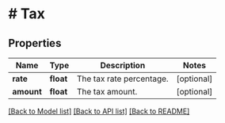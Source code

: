 # # Tax

## Properties

Name | Type | Description | Notes
------------ | ------------- | ------------- | -------------
**rate** | **float** | The tax rate percentage. | [optional]
**amount** | **float** | The tax amount. | [optional]

[[Back to Model list]](../../README.md#models) [[Back to API list]](../../README.md#endpoints) [[Back to README]](../../README.md)
